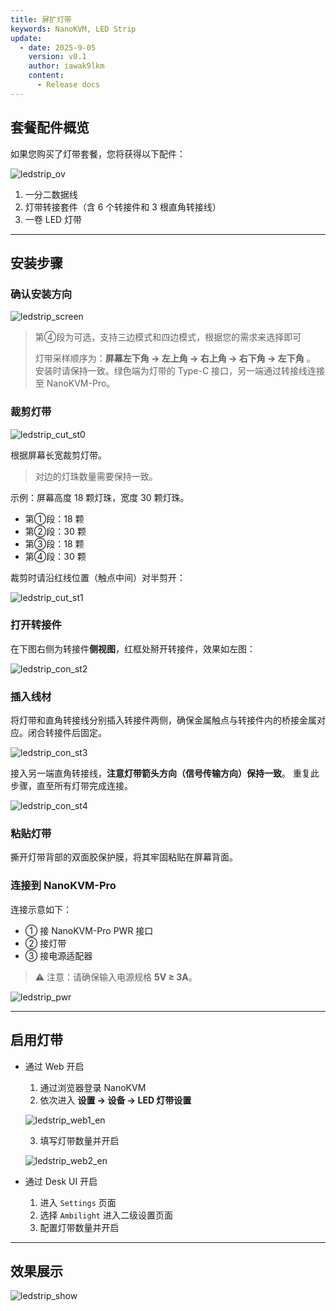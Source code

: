 ```yaml
---
title: 屏扩灯带
keywords: NanoKVM, LED Strip
update:
  - date: 2025-9-05
    version: v0.1
    author: iawak9lkm
    content:
      - Release docs
---
```


## 套餐配件概览

如果您购买了灯带套餐，您将获得以下配件：

![ledstrip_ov](../../../assets/NanoKVM/pro/ledstrip/ledstrip_ov.jpg)

1. 一分二数据线
2. 灯带转接套件（含 6 个转接件和 3 根直角转接线）
3. 一卷 LED 灯带

---

## 安装步骤

### 确认安装方向

![ledstrip_screen](../../../assets/NanoKVM/pro/ledstrip/ledstrip_screen.jpg)

> 第④段为可选，支持三边模式和四边模式，根据您的需求来选择即可
>
> 灯带采样顺序为：**屏幕左下角 → 左上角 → 右上角 → 右下角 → 左下角** 。
> 安装时请保持一致。绿色端为灯带的 Type-C 接口，另一端通过转接线连接至 NanoKVM-Pro。

### 裁剪灯带

![ledstrip_cut_st0](../../../assets/NanoKVM/pro/ledstrip/ledstrip_cut_st0.jpg)

根据屏幕长宽裁剪灯带。

> 对边的灯珠数量需要保持一致。

示例：屏幕高度 18 颗灯珠，宽度 30 颗灯珠。

* 第①段：18 颗
* 第②段：30 颗
* 第③段：18 颗
* 第④段：30 颗

裁剪时请沿红线位置（触点中间）对半剪开：

![ledstrip_cut_st1](../../../assets/NanoKVM/pro/ledstrip/ledstrip_cut_st1.jpg)

### 打开转接件

在下图右侧为转接件**侧视图**，红框处掰开转接件，效果如左图：

![ledstrip_con_st2](../../../assets/NanoKVM/pro/ledstrip/ledstrip_con_st2.jpg)

### 插入线材

将灯带和直角转接线分别插入转接件两侧，确保金属触点与转接件内的桥接金属对应。闭合转接件后固定。

![ledstrip_con_st3](../../../assets/NanoKVM/pro/ledstrip/ledstrip_con_st3.jpg)

接入另一端直角转接线，**注意灯带箭头方向（信号传输方向）保持一致**。
重复此步骤，直至所有灯带完成连接。

![ledstrip_con_st4](../../../assets/NanoKVM/pro/ledstrip/ledstrip_con_st4.jpg)

### 粘贴灯带

撕开灯带背部的双面胶保护膜，将其牢固粘贴在屏幕背面。

### 连接到 NanoKVM-Pro

连接示意如下：

* ① 接 NanoKVM-Pro PWR 接口
* ② 接灯带
* ③ 接电源适配器

> ⚠️ 注意：请确保输入电源规格 **5V ≥ 3A**。

![ledstrip_pwr](../../../assets/NanoKVM/pro/ledstrip/ledstrip_pwr.jpg)

---

## 启用灯带

* 通过 Web 开启
  1. 通过浏览器登录 NanoKVM
  2. 依次进入 **设置 → 设备 → LED 灯带设置**

    ![ledstrip_web1_en](../../../assets/NanoKVM/pro/ledstrip/led_strip_web1_en.jpg)

  3. 填写灯带数量并开启

    ![ledstrip_web2_en](../../../assets/NanoKVM/pro/ledstrip/led_strip_web2_en.jpg)

* 通过 Desk UI 开启
  1. 进入 `Settings` 页面
  2. 选择 `Ambilight` 进入二级设置页面
  3. 配置灯带数量并开启

---

## 效果展示

![ledstrip_show](../../../assets/NanoKVM/pro/ledstrip/ledstrip_show.png)
